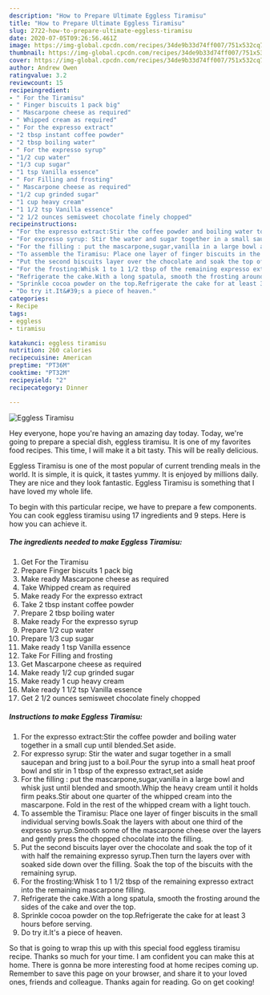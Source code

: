 ```yaml
---
description: "How to Prepare Ultimate Eggless Tiramisu"
title: "How to Prepare Ultimate Eggless Tiramisu"
slug: 2722-how-to-prepare-ultimate-eggless-tiramisu
date: 2020-07-05T09:26:56.461Z
image: https://img-global.cpcdn.com/recipes/34de9b33d74ff007/751x532cq70/eggless-tiramisu-recipe-main-photo.jpg
thumbnail: https://img-global.cpcdn.com/recipes/34de9b33d74ff007/751x532cq70/eggless-tiramisu-recipe-main-photo.jpg
cover: https://img-global.cpcdn.com/recipes/34de9b33d74ff007/751x532cq70/eggless-tiramisu-recipe-main-photo.jpg
author: Andrew Owen
ratingvalue: 3.2
reviewcount: 15
recipeingredient:
- " For the Tiramisu"
- " Finger biscuits 1 pack big"
- " Mascarpone cheese as required"
- " Whipped cream as required"
- " For the expresso extract"
- "2 tbsp instant coffee powder"
- "2 tbsp boiling water"
- " For the expresso syrup"
- "1/2 cup water"
- "1/3 cup sugar"
- "1 tsp Vanilla essence"
- " For Filling and frosting"
- " Mascarpone cheese as required"
- "1/2 cup grinded sugar"
- "1 cup heavy cream"
- "1 1/2 tsp Vanilla essence"
- "2 1/2 ounces semisweet chocolate finely chopped"
recipeinstructions:
- "For the expresso extract:Stir the coffee powder and boiling water together in a small cup until blended.Set aside."
- "For expresso syrup: Stir the water and sugar together in a small saucepan and bring just to a boil.Pour the syrup into a small heat proof bowl and stir in 1 tbsp of the expresso extract,set aside"
- "For the filling : put the mascarpone,sugar,vanilla in a large bowl and whisk just until blended and smooth.Whip the heavy cream until it holds firm peaks.Stir about one quarter of the whipped cream into the mascarpone. Fold in the rest of the whipped cream with a light touch."
- "To assemble the Tiramisu: Place one layer of finger biscuits in the small individual serving bowls.Soak the layers with about one third of the expresso syrup.Smooth some of the mascarpone cheese over the layers and gently press the chopped chocolate into the filling."
- "Put the second biscuits layer over the chocolate and soak the top of it with half the remaining expresso syrup.Then turn the layers over with soaked side down over the filling. Soak the top of the biscuits with the remaining syrup."
- "For the frosting:Whisk 1 to 1 1/2 tbsp of the remaining expresso extract into the remaining mascarpone filling."
- "Refrigerate the cake.With a long spatula, smooth the frosting around the sides of the cake and over the top."
- "Sprinkle cocoa powder on the top.Refrigerate the cake for at least 3 hours before serving."
- "Do try it.It&#39;s a piece of heaven."
categories:
- Recipe
tags:
- eggless
- tiramisu

katakunci: eggless tiramisu 
nutrition: 260 calories
recipecuisine: American
preptime: "PT36M"
cooktime: "PT32M"
recipeyield: "2"
recipecategory: Dinner

---
```



![Eggless Tiramisu](https://img-global.cpcdn.com/recipes/34de9b33d74ff007/751x532cq70/eggless-tiramisu-recipe-main-photo.jpg)

Hey everyone, hope you're having an amazing day today. Today, we're going to prepare a special dish, eggless tiramisu. It is one of my favorites food recipes. This time, I will make it a bit tasty. This will be really delicious.

Eggless Tiramisu is one of the most popular of current trending meals in the world. It is simple, it is quick, it tastes yummy. It is enjoyed by millions daily. They are nice and they look fantastic. Eggless Tiramisu is something that I have loved my whole life.




To begin with this particular recipe, we have to prepare a few components. You can cook eggless tiramisu using 17 ingredients and 9 steps. Here is how you can achieve it.

<!--inarticleads1-->

##### The ingredients needed to make Eggless Tiramisu:

1. Get  For the Tiramisu
1. Prepare  Finger biscuits 1 pack big
1. Make ready  Mascarpone cheese as required
1. Take  Whipped cream as required
1. Make ready  For the expresso extract
1. Take 2 tbsp instant coffee powder
1. Prepare 2 tbsp boiling water
1. Make ready  For the expresso syrup
1. Prepare 1/2 cup water
1. Prepare 1/3 cup sugar
1. Make ready 1 tsp Vanilla essence
1. Take  For Filling and frosting
1. Get  Mascarpone cheese as required
1. Make ready 1/2 cup grinded sugar
1. Make ready 1 cup heavy cream
1. Make ready 1 1/2 tsp Vanilla essence
1. Get 2 1/2 ounces semisweet chocolate finely chopped




<!--inarticleads2-->

##### Instructions to make Eggless Tiramisu:

1. For the expresso extract:Stir the coffee powder and boiling water together in a small cup until blended.Set aside.
1. For expresso syrup: Stir the water and sugar together in a small saucepan and bring just to a boil.Pour the syrup into a small heat proof bowl and stir in 1 tbsp of the expresso extract,set aside
1. For the filling : put the mascarpone,sugar,vanilla in a large bowl and whisk just until blended and smooth.Whip the heavy cream until it holds firm peaks.Stir about one quarter of the whipped cream into the mascarpone. Fold in the rest of the whipped cream with a light touch.
1. To assemble the Tiramisu: Place one layer of finger biscuits in the small individual serving bowls.Soak the layers with about one third of the expresso syrup.Smooth some of the mascarpone cheese over the layers and gently press the chopped chocolate into the filling.
1. Put the second biscuits layer over the chocolate and soak the top of it with half the remaining expresso syrup.Then turn the layers over with soaked side down over the filling. Soak the top of the biscuits with the remaining syrup.
1. For the frosting:Whisk 1 to 1 1/2 tbsp of the remaining expresso extract into the remaining mascarpone filling.
1. Refrigerate the cake.With a long spatula, smooth the frosting around the sides of the cake and over the top.
1. Sprinkle cocoa powder on the top.Refrigerate the cake for at least 3 hours before serving.
1. Do try it.It&#39;s a piece of heaven.




So that is going to wrap this up with this special food eggless tiramisu recipe. Thanks so much for your time. I am confident you can make this at home. There is gonna be more interesting food at home recipes coming up. Remember to save this page on your browser, and share it to your loved ones, friends and colleague. Thanks again for reading. Go on get cooking!
